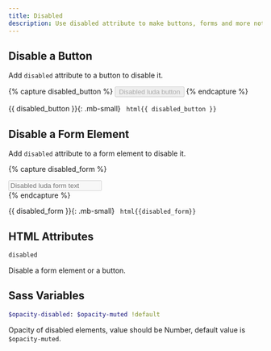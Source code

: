 ```yaml
---
title: Disabled
description: Use disabled attribute to make buttons, forms and more not accessable. Values of disabled form fileds will not be submited, if you just want a not editable form element, you should use readonly instead.
---
```




## Disable a Button
Add `disabled` attribute to a button to disable it.

{% capture disabled_button %}
<button class="btn btn-primary" disabled>Disabled luda button</button>
{% endcapture %}

{{ disabled_button }}{: .mb-small}
``` html{{ disabled_button }}```


## Disable a Form Element

Add `disabled` attribute to a form element to disable it.

{% capture disabled_form %}
<div class="fm fm-text" disabled>
  <input disabled placeholder="Disabled luda form text">
</div>
{% endcapture %}

{{ disabled_form }}{: .mb-small}
``` html{{disabled_form}}```


## HTML Attributes

``` html
disabled
```
Disable a form element or a button.


## Sass Variables

``` sass
$opacity-disabled: $opacity-muted !default
```
Opacity of disabled elements, value should be Number, default value is `$opacity-muted`.